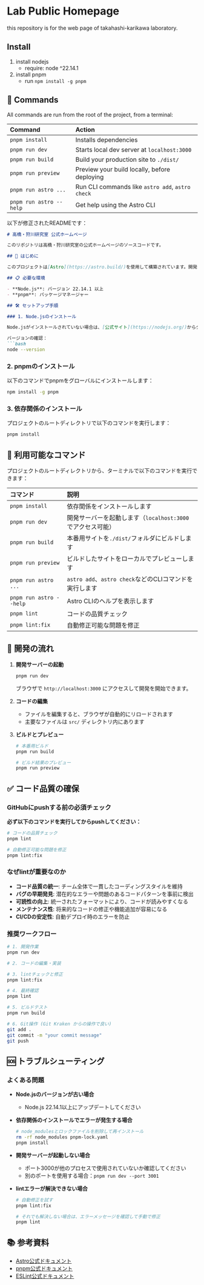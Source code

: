 # Lab Public Homepage

this repository is for the web page of takahashi-karikawa laboratory.

## Install

1. install nodejs
   - require: node ^22.14.1
2. install pnpm
   - run `npm install -g pnpm`

## 🧞 Commands

All commands are run from the root of the project, from a terminal:

| Command                 | Action                                           |
| :---------------------- | :----------------------------------------------- |
| `pnpm install`          | Installs dependencies                            |
| `pnpm run dev`          | Starts local dev server at `localhost:3000`      |
| `pnpm run build`        | Build your production site to `./dist/`          |
| `pnpm run preview`      | Preview your build locally, before deploying     |
| `pnpm run astro ...`    | Run CLI commands like `astro add`, `astro check` |
| `pnpm run astro --help` | Get help using the Astro CLI                     |






以下が修正されたREADMEです：

```markdown
# 高橋・狩川研究室 公式ホームページ

このリポジトリは高橋・狩川研究室の公式ホームページのソースコードです。

## 🚀 はじめに

このプロジェクトは[Astro](https://astro.build/)を使用して構築されています。開発を始める前に、以下の手順に従って環境をセットアップしてください。

## 📋 必要な環境

- **Node.js**: バージョン 22.14.1 以上
- **pnpm**: パッケージマネージャー

## 🛠️ セットアップ手順

### 1. Node.jsのインストール

Node.jsがインストールされていない場合は、[公式サイト](https://nodejs.org/)からダウンロードしてインストールしてください。

バージョンの確認：
```bash
node --version
```

### 2. pnpmのインストール

以下のコマンドでpnpmをグローバルにインストールします：

```bash
npm install -g pnpm
```

### 3. 依存関係のインストール

プロジェクトのルートディレクトリで以下のコマンドを実行します：

```bash
pnpm install
```

## 🧞 利用可能なコマンド

プロジェクトのルートディレクトリから、ターミナルで以下のコマンドを実行できます：

| コマンド                | 説明                                             |
| :---------------------- | :----------------------------------------------- |
| `pnpm install`          | 依存関係をインストールします                            |
| `pnpm run dev`          | 開発サーバーを起動します（`localhost:3000`でアクセス可能）      |
| `pnpm run build`        | 本番用サイトを`./dist/`フォルダにビルドします          |
| `pnpm run preview`      | ビルドしたサイトをローカルでプレビューします     |
| `pnpm run astro ...`    | `astro add`、`astro check`などのCLIコマンドを実行します |
| `pnpm run astro --help` | Astro CLIのヘルプを表示します                     |
| `pnpm lint`             | コードの品質チェック                              |
| `pnpm lint:fix`         | 自動修正可能な問題を修正                           |

## 🔧 開発の流れ

1. **開発サーバーの起動**
   ```bash
   pnpm run dev
   ```
   ブラウザで `http://localhost:3000` にアクセスして開発を開始できます。

2. **コードの編集**
   - ファイルを編集すると、ブラウザが自動的にリロードされます
   - 主要なファイルは `src/` ディレクトリ内にあります

3. **ビルドとプレビュー**
   ```bash
   # 本番用ビルド
   pnpm run build

   # ビルド結果のプレビュー
   pnpm run preview
   ```

## ✅ コード品質の確保

### GitHubにpushする前の必須チェック

**必ず以下のコマンドを実行してからpushしてください：**

```bash
# コードの品質チェック
pnpm lint

# 自動修正可能な問題を修正
pnpm lint:fix
```

### なぜlintが重要なのか

- **コード品質の統一**: チーム全体で一貫したコーディングスタイルを維持
- **バグの早期発見**: 潜在的なエラーや問題のあるコードパターンを事前に検出
- **可読性の向上**: 統一されたフォーマットにより、コードが読みやすくなる
- **メンテナンス性**: 将来的なコードの修正や機能追加が容易になる
- **CI/CDの安定性**: 自動デプロイ時のエラーを防止

### 推奨ワークフロー

```bash
# 1. 開発作業
pnpm run dev

# 2. コードの編集・実装

# 3. lintチェックと修正
pnpm lint:fix

# 4. 最終確認
pnpm lint

# 5. ビルドテスト
pnpm run build

# 6. Git操作 (Git Kraken からの操作で良い)
git add .
git commit -m "your commit message"
git push
```

## 🆘 トラブルシューティング

### よくある問題

- **Node.jsのバージョンが古い場合**
  - Node.js 22.14.1以上にアップデートしてください

- **依存関係のインストールでエラーが発生する場合**
  ```bash
  # node_modulesとロックファイルを削除して再インストール
  rm -rf node_modules pnpm-lock.yaml
  pnpm install
  ```

- **開発サーバーが起動しない場合**
  - ポート3000が他のプロセスで使用されていないか確認してください
  - 別のポートを使用する場合：`pnpm run dev --port 3001`

- **lintエラーが解決できない場合**
  ```bash
  # 自動修正を試す
  pnpm lint:fix

  # それでも解決しない場合は、エラーメッセージを確認して手動で修正
  pnpm lint
  ```

## 📚 参考資料

- [Astro公式ドキュメント](https://docs.astro.build/)
- [pnpm公式ドキュメント](https://pnpm.io/)
- [ESLint公式ドキュメント](https://eslint.org/)

